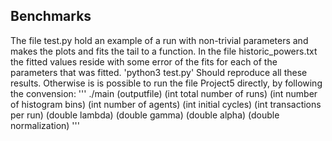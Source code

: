 ## Benchmarks 
The file test.py hold an example of a run with non-trivial parameters and makes the plots and fits the tail to a function. In the file historic_powers.txt the fitted values reside with some error of the fits for each of the parameters that was fitted. 
'python3 test.py'
Should reproduce all these results.
Otherwise is is possible to run the file Project5 directly, by following the convension:
'''
./main (outputfile) (int total number of runs)  (int number of histogram bins) (int number of agents) (int initial cycles) (int transactions per run) (double lambda) (double gamma) (double alpha) (double normalization)
'''
